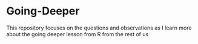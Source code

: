 # Going-Deeper

This repository focuses on the questions and observations as I learn more about the going deeper lesson from R from the rest of us
